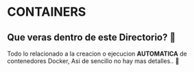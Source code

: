 # CONTAINERS

## Que veras dentro de este Directorio? 🤔

Todo lo relacionado a la creacion o ejecucion **AUTOMATICA** de contenedores Docker, Asi de sencillo no hay mas detalles.. 🤣
